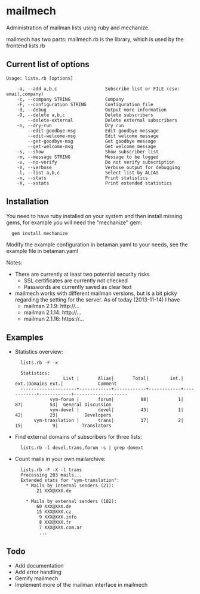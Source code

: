 mailmech
========

Administration of mailman lists using ruby and mechanize.

mailmech has two parts: mailmech.rb is the library, which is used by the frontend lists.rb


Current list of options
-----------------------


    Usage: lists.rb [options]

        -a, --add a,b,c                  Subscribe list or FILE (csv: email,company)
        -c, --company STRING             Company
        -F, --configuration STRING       Configuration file
        -d, --debug                      Output more information
        -D, --delete a,b,c               Delete subscribers    
            --delete-external            Delete external subscribers
        -n, --dry-run                    Dry run
            --edit-goodbye-msg           Edit goodbye message
            --edit-welcome-msg           Edit welcome message
            --get-goodbye-msg            Get goodbye message
            --get-welcome-msg            Get welcome message
        -s, --show                       Show subscriber list
        -m, --message STRING             Message to be logged
        -v, --no-verify                  Do not verify subscription
        -V, --verbose                    Verbose output for debugging
        -l, --list a,b,c                 Select list by ALIAS
        -x, --stats                      Print statistics
        -X, --xstats                     Print extended statistics


Installation
------------

You need to have ruby installed on your system and then install missing
gems, for example you will need the "mechanize" gem:

      gem install mechanize

Modify the example configuration in betaman.yaml to your needs, see the 
example file in betaman.yaml

Notes:

- There are currently at least two potential security risks
    - SSL certificates are currently not checked
    - Passwords are currently saved as clear text
- mailmech works with different mailman versions, but is a bit picky regarding the 
  setting for the server. As of today (2013-11-14) I have
    - mailman 2.1.9: http://...
    - mailman 2.1.14: http://...
    - mailman 2.1.16: https://...



Examples
--------

- Statistics overview:

        lists.rb -F -x
    
        Statistics:
                        List |       Alias|       Total|        int.|        ext.|Domains ext.|             Comment
        ---------------------+------------+------------+------------+------------+------------+--------------------
                   vym-forum |       forum|          88|           1|          87|          53|  General Discussion
                   vym-devel |       devel|          43|           1|          42|          23|          Developers
             vym-translation |       trans|          17|           2|          15|           9|         Translators

- Find external domains of subscribers for three lists:

        lists.rb -l devel,trans,forum -s | grep domext
    
    
- Count mails in your own mailarchive:    

        lists.rb -F -X -l trans
        Processing 203 mails...
        Extended stats for "vym-translation":
          * Mails by internal senders (21):
              21 XXX@XXX.de                       

          * Mails by external senders (182):
              60 XXX@XXX.de                       
              15 XXX@XXX.cz                     
               9 XXX@XXX.info                      
               8 XXX@XXX.fr                         
               7 XXX@XXX.com.ar
               ...

    
Todo
----

- Add documentation
- Add error handling
- Gemify mailmech
- Implement more of the mailman interface in mailmech

